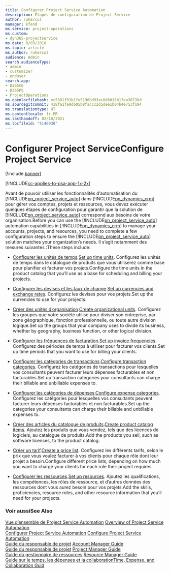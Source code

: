 ```yaml
---
title: Configurer Project Service Automation
description: Étapes de configuration de Project Service
author: ruhercul
manager: kfend
ms.service: project-operations
ms.custom:
- dyn365-projectservice
ms.date: 8/03/2018
ms.topic: article
ms.author: ruhercul
audience: Admin
search.audienceType:
- admin
- customizer
- enduser
search.app:
- D365CE
- D365PS
- ProjectOperations
ms.openlocfilehash: ec5381f91b1fe5198bd93ac8d6015b1fea38738d
ms.sourcegitcommit: 418fa1fe9d605b8faccc2d5dee1b04b4e753f194
ms.translationtype: HT
ms.contentlocale: fr-FR
ms.lasthandoff: 02/10/2021
ms.locfileid: "5146930"
---
```

# <a name="configure-project-service"></a><span data-ttu-id="01764-103">Configurer Project Service</span><span class="sxs-lookup"><span data-stu-id="01764-103">Configure Project Service</span></span>

[!include [banner](../includes/psa-now-project-operations.md)]

[!INCLUDE[cc-applies-to-psa-app-1x-2x](../includes/cc-applies-to-psa-app-1x-2x.md)]

<span data-ttu-id="01764-104">Avant de pouvoir utiliser les fonctionnalités d’automatisation du [!INCLUDE[pn_project_service_auto](../includes/pn-project-service-auto.md)] dans [!INCLUDE[pn_dynamics_crm](../includes/pn-dynamics-crm.md)] pour gérer vos comptes, projets et ressources, vous devez exécuter quelques étapes de configuration pour garantir que la solution de [!INCLUDE[pn_project_service_auto](../includes/pn-project-service-auto.md)] correspond aux besoins de votre organisation.</span><span class="sxs-lookup"><span data-stu-id="01764-104">Before you can use the [!INCLUDE[pn_project_service_auto](../includes/pn-project-service-auto.md)] automation capabilities in [!INCLUDE[pn_dynamics_crm](../includes/pn-dynamics-crm.md)] to manage your accounts, projects, and resources, you need to complete a few configuration steps to ensure the [!INCLUDE[pn_project_service_auto](../includes/pn-project-service-auto.md)] solution matches your organization’s needs.</span></span> <span data-ttu-id="01764-105">Il s’agit notamment des mesures suivantes :</span><span class="sxs-lookup"><span data-stu-id="01764-105">These steps include:</span></span>  
  
-   <span data-ttu-id="01764-106">[Configurer les unités de temps](../psa/set-up-time-units.md).</span><span class="sxs-lookup"><span data-stu-id="01764-106">[Set up time units](../psa/set-up-time-units.md).</span></span> <span data-ttu-id="01764-107">Configurez les unités de temps dans le catalogue de produits que vous utiliserez comme base pour planifier et facturer vos projets.</span><span class="sxs-lookup"><span data-stu-id="01764-107">Configure the time units in the product catalog that you’ll use as a base for scheduling and billing your projects.</span></span>  
  
-   <span data-ttu-id="01764-108">[Configurer les devises et les taux de change](../psa/set-up-currencies-exchange-rates.md).</span><span class="sxs-lookup"><span data-stu-id="01764-108">[Set up currencies and exchange rates](../psa/set-up-currencies-exchange-rates.md).</span></span> <span data-ttu-id="01764-109">Configurez les devises pour vos projets.</span><span class="sxs-lookup"><span data-stu-id="01764-109">Set up the currencies to use for your projects.</span></span>  
  
-   <span data-ttu-id="01764-110">[Créer des unités d’organisation](../psa/create-organizational-units.md).</span><span class="sxs-lookup"><span data-stu-id="01764-110">[Create organizational units](../psa/create-organizational-units.md).</span></span> <span data-ttu-id="01764-111">Configurez les groupes que votre société utilise pour diviser son entreprise, par zone géographique, fonction professionnelle, ou toute autre division logique.</span><span class="sxs-lookup"><span data-stu-id="01764-111">Set up the groups that your company uses to divide its business, whether by geography, business function, or other logical division.</span></span>  
  
-   <span data-ttu-id="01764-112">[Configurer les fréquences de facturation](../psa/set-up-invoice-frequencies.md).</span><span class="sxs-lookup"><span data-stu-id="01764-112">[Set up invoice frequencies](../psa/set-up-invoice-frequencies.md).</span></span> <span data-ttu-id="01764-113">Configurez des périodes de temps à utiliser pour facturer vos clients.</span><span class="sxs-lookup"><span data-stu-id="01764-113">Set up time periods that you want to use for billing your clients.</span></span>  
  
-   <span data-ttu-id="01764-114">[Configurer les catégories de transactions](../psa/configure-transaction-categories.md).</span><span class="sxs-lookup"><span data-stu-id="01764-114">[Configure transaction categories](../psa/configure-transaction-categories.md).</span></span> <span data-ttu-id="01764-115">Configurez les catégories de transactions pour lesquelles vos consultants peuvent facturer leurs dépenses facturables et non facturables.</span><span class="sxs-lookup"><span data-stu-id="01764-115">Set up transaction categories your consultants can charge their billable and unbillable expenses to.</span></span>  
  
-   <span data-ttu-id="01764-116">[Configurer les catégories de dépenses](../psa/configure-expense-categories.md).</span><span class="sxs-lookup"><span data-stu-id="01764-116">[Configure expense categories](../psa/configure-expense-categories.md).</span></span> <span data-ttu-id="01764-117">Configurez les catégories pour lesquelles vos consultants peuvent facturer leurs dépenses facturables et non facturables.</span><span class="sxs-lookup"><span data-stu-id="01764-117">Set up the categories your consultants can charge their billable and unbillable expenses to.</span></span>  
  
-   <span data-ttu-id="01764-118">[Créer des articles du catalogue de produits](../psa/create-product-catalog-items.md).</span><span class="sxs-lookup"><span data-stu-id="01764-118">[Create product catalog items](../psa/create-product-catalog-items.md).</span></span> <span data-ttu-id="01764-119">Ajoutez les produits que vous vendez, tels que des licences de logiciels, au catalogue de produits.</span><span class="sxs-lookup"><span data-stu-id="01764-119">Add the products you sell, such as software licenses, to the product catalog.</span></span>  
  
-   <span data-ttu-id="01764-120">[Créer un tarif](../psa/create-price-list.md).</span><span class="sxs-lookup"><span data-stu-id="01764-120">[Create a price list](../psa/create-price-list.md).</span></span> <span data-ttu-id="01764-121">Configurez les différents tarifs, selon le prix que vous voulez facturer à vos clients pour chaque rôle dont leur projet a besoin.</span><span class="sxs-lookup"><span data-stu-id="01764-121">Configure different price lists, depending on how much you want to charge your clients for each role their project requires.</span></span>  
  
-   <span data-ttu-id="01764-122">[Configurer les ressources](../psa/set-up-resources.md).</span><span class="sxs-lookup"><span data-stu-id="01764-122">[Set up resources](../psa/set-up-resources.md).</span></span> <span data-ttu-id="01764-123">Ajoutez les qualifications, les compétences, les rôles de ressource, et d’autres données des ressources dont vous aurez besoin pour vos projets.</span><span class="sxs-lookup"><span data-stu-id="01764-123">Add the skills, proficiencies, resource roles, and other resource information that you’ll need for your projects.</span></span>  
  
### <a name="see-also"></a><span data-ttu-id="01764-124">Voir aussi</span><span class="sxs-lookup"><span data-stu-id="01764-124">See Also</span></span>  
 <span data-ttu-id="01764-125">[Vue d’ensemble de Project Service Automation](../psa/overview.md) </span><span class="sxs-lookup"><span data-stu-id="01764-125">[Overview of Project Service Automation](../psa/overview.md) </span></span>  
 <span data-ttu-id="01764-126">[Configurer Project Service Automation](../psa/configure.md) </span><span class="sxs-lookup"><span data-stu-id="01764-126">[Configure Project Service Automation](../psa/configure.md) </span></span>  
 <span data-ttu-id="01764-127">[Guide du responsable de projet](../psa/account-manager-guide.md) </span><span class="sxs-lookup"><span data-stu-id="01764-127">[Account Manager Guide](../psa/account-manager-guide.md) </span></span>  
 <span data-ttu-id="01764-128">[Guide du responsable de projet](../psa/project-manager-guide.md) </span><span class="sxs-lookup"><span data-stu-id="01764-128">[Project Manager Guide](../psa/project-manager-guide.md) </span></span>  
 <span data-ttu-id="01764-129">[Guide du gestionnaire de ressources](../psa/resource-manager-guide.md) </span><span class="sxs-lookup"><span data-stu-id="01764-129">[Resource Manager Guide](../psa/resource-manager-guide.md) </span></span>  
 [<span data-ttu-id="01764-130">Guide sur le temps, les dépenses et la collaboration</span><span class="sxs-lookup"><span data-stu-id="01764-130">Time, Expense, and Collaboration Guid</span></span>](../psa/time-expense-collaboration-guide.md)
